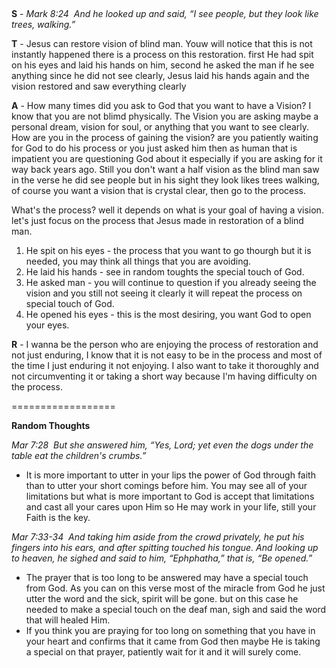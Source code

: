 ##

__S__ - _Mark 8:24  And he looked up and said, “I see people, but they look like trees, walking.”_

__T__ - Jesus can restore vision of blind man. Youw will notice that this is not instantly happened there is a process on this restoration. first He had spit on his eyes and laid his hands on him, second he asked the man if he see anything since he did not see clearly, Jesus laid his hands again and the vision restored and saw everything clearly

__A__ - How many times did you ask to God that you want to have a Vision? I know that you are not blimd physically. The Vision you are asking maybe a personal dream, vision for soul, or anything that you want to see clearly. 
How are you in the process of gaining the vision? are you patiently waiting for God to do his process or you just asked him then as human that is impatient you are questioning God about it especially if you are asking for it way back years ago. Still you don't want a half vision as the blind man saw in the verse he did see people but in his sight they look likes trees walking, of course you want a vision that is crystal clear, then go to the process.

What's the process? well it depends on what is your goal of having a vision. 
let's just focus on the process that Jesus made in restoration of a blind man.

1. He spit on his eyes - the process that you want to go thourgh but it is needed, you may think all things that you are avoiding.
2. He laid his hands - see in random toughts the special touch of God.
3. He asked man - you will continue to question if you already seeing the vision and you still not seeing it clearly it will repeat the process on special touch of God.
4. He opened his eyes - this is the most desiring, you want God to open your eyes.


__R__ - I wanna be the person who are enjoying the process of restoration and not just enduring, I know that it is not easy to be in the process and most of the time I just enduring it not enjoying. I also want to take it thoroughly and not circumventing it or taking a short way because I'm having difficulty on the process.

==================

__Random Thoughts__

_Mar 7:28  But she answered him, “Yes, Lord; yet even the dogs under the table eat the children's crumbs.”_

- It is more important to utter in your lips the power of God through faith than to utter your short comings before him. You may see all of your limitations but what is more important to God is accept that limitations and cast all your cares upon Him so He may work in your life, still your Faith is the key.

_Mar 7:33-34  And taking him aside from the crowd privately, he put his fingers into his ears, and after spitting touched his tongue. And looking up to heaven, he sighed and said to him, “Ephphatha,” that is, “Be opened.”_

- The prayer that is too long to be answered may have a special touch from God. As you can on this verse most of the miracle from God he just utter the word and the sick, spirit will be gone. but on this case he needed to make a special touch on the deaf man, sigh and said the word that will healed Him.
- If you think you are praying for too long on something that you have in your heart and confirms that it came from God then maybe He is taking a special on that prayer, patiently wait for it and it will surely come.